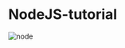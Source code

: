 # NodeJS-tutorial

![node](https://user-images.githubusercontent.com/21199417/111465425-18e52e80-8748-11eb-931c-0ff602d4fef0.JPG)
